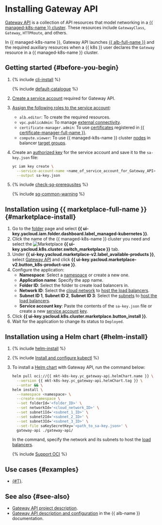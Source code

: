 # Installing Gateway API

[Gateway API](https://github.com/kubernetes-sigs/gateway-api) is a collection of API resources that model networking in a [{{ managed-k8s-name }} cluster](../../managed-kubernetes/concepts/index.md#kubernetes-cluster). These resources include `GatewayClass`, `Gateway`, `HTTPRoute`, and others.

In {{ managed-k8s-name }}, Gateway API launches [{{ alb-full-name }}](../../application-load-balancer/) and the required auxiliary resources when a {{ k8s }} user declares the `Gateway` resource in a {{ managed-k8s-name }} cluster.

## Getting started {#before-you-begin}

1. {% include [cli-install](../cli-install.md) %}

   {% include [default-catalogue](../default-catalogue.md) %}

1. [Create a service account](../../iam/operations/sa/create.md) required for Gateway API.
1. [Assign the following roles to the service account](../../iam/operations/sa/assign-role-for-sa.md):
   * `alb.editor`: To create the required resources.
   * `vpc.publicAdmin`: To manage [external connectivity](../../vpc/security/index.md#roles-list).
   * `certificate-manager.admin`: To use [certificates](../../certificate-manager/concepts/index.md#types) registered in [{{ certificate-manager-full-name }}](../../certificate-manager/).
   * `compute.viewer`: To use {{ managed-k8s-name }} cluster [nodes](../../managed-kubernetes/concepts/index.md#node-group) in balancer [target groups](../../application-load-balancer/concepts/target-group.md).
1. Create an [authorized key](../../iam/operations/authorized-key/create.md) for the service account and save it to the `sa-key.json` file:

   ```bash
   yc iam key create \
     --service-account-name <name_of_service_account_for_Gateway_API> \
     --output sa-key.json
   ```

1. {% include [check-sg-prerequsites](./security-groups/check-sg-prerequsites-lvl3.md) %}

    {% include [sg-common-warning](./security-groups/sg-common-warning.md) %}


## Installation using {{ marketplace-full-name }} {#marketplace-install}

1. Go to the [folder](../../resource-manager/concepts/resources-hierarchy.md#folder) page and select **{{ ui-key.yacloud.iam.folder.dashboard.label_managed-kubernetes }}**.
1. Click the name of the {{ managed-k8s-name }} cluster you need and select the ![Marketplace](../../_assets/console-icons/shopping-cart.svg) **{{ ui-key.yacloud.k8s.cluster.switch_marketplace }}** tab.
1. Under **{{ ui-key.yacloud.marketplace-v2.label_available-products }}**, select [Gateway API](/marketplace/products/yc/gateway-api) and click **{{ ui-key.yacloud.marketplace-v2.button_k8s-product-use }}**.
1. Configure the application:
   * **Namespace**: Select a [namespace](../../managed-kubernetes/concepts/index.md#namespace) or create a new one.
   * **Application name**: Specify the app name.
   * **Folder ID**: Select the folder to create load balancers in.
   * **Network ID**: Select the [cloud network](../../vpc/concepts/network.md#network) to [host the load balancers](../../application-load-balancer/concepts/application-load-balancer.md#lb-location).
   * **Subnet ID 1**, **Subnet ID 2**, **Subnet ID 3**: Select the [subnets](../../vpc/concepts/network.md#subnet) to [host the load balancers](../../application-load-balancer/concepts/application-load-balancer.md#lb-location).
   * **Service account key**: Paste the contents of the `sa-key.json` file or create a new [service account](../../iam/concepts/users/service-accounts.md) [key](../../iam/concepts/authorization/key.md).
1. Click **{{ ui-key.yacloud.k8s.cluster.marketplace.button_install }}**.
1. Wait for the application to change its status to `Deployed`.


## Installation using a Helm chart {#helm-install}

1. {% include [helm-install](helm-install.md) %}
1. {% include [Install and configure kubectl](kubectl-install.md) %}
1. To install a [Helm chart](https://helm.sh/docs/topics/charts/) with Gateway API, run the command below:


   ```bash
   helm pull oci://{{ mkt-k8s-key.yc_gateway-api.helmChart.name }} \
     --version {{ mkt-k8s-key.yc_gateway-api.helmChart.tag }} \
     --untar && \
   helm install \
     --namespace <namespace> \
     --create-namespace \
     --set folderId='<folder_ID>' \
     --set networkId='<cloud_network_ID>' \
     --set subnet1Id='<subnet_1_ID>' \
     --set subnet2Id='<subnet_2_ID>' \
     --set subnet3Id='<subnet_3_ID>' \
     --set-file saKeySecretKey='<path_to_sa-key.json>' \
     gateway-api ./gateway-api/
   ```


   In the command, specify the network and its subnets to host the [load balancers](../../application-load-balancer/concepts/application-load-balancer.md#lb-location).

   {% include [Support OCI](../../_includes/managed-kubernetes/note-helm-experimental-oci.md) %}

## Use cases {#examples}

* [{#T}](../../managed-kubernetes/tutorials/marketplace/gateway-api.md).

## See also {#see-also}

* [Gateway API project description](https://gateway-api.sigs.k8s.io/).
* [Gateway API description and configuration](../../application-load-balancer/tools/k8s-gateway-api/index.md) in the {{ alb-name }} documentation.
